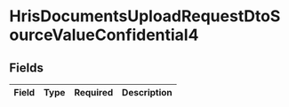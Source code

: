 # HrisDocumentsUploadRequestDtoSourceValueConfidential4


## Fields

| Field       | Type        | Required    | Description |
| ----------- | ----------- | ----------- | ----------- |